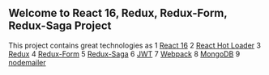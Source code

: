 ## Welcome to React 16, Redux, Redux-Form, Redux-Saga Project

This project contains great technologies as
1 [React 16](https://reactjs.org/)
2 [React Hot Loader](https://github.com/gaearon/react-hot-loader)
3 [Redux](http://redux.js.org/)
4 [Redux-Form](https://redux-form.com)
5 [Redux-Saga](https://redux-saga.js.org/)
6 [JWT](https://jwt.io/)
7 [Webpack](https://webpack.js.org)
8 [MongoDB](https://www.mongodb.com/)
9 [nodemailer](https://nodemailer.com)

